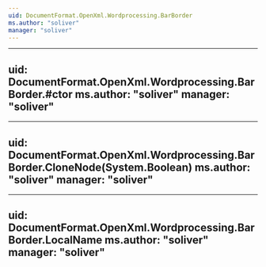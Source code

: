 ```yaml
---
uid: DocumentFormat.OpenXml.Wordprocessing.BarBorder
ms.author: "soliver"
manager: "soliver"
---
```


---
uid: DocumentFormat.OpenXml.Wordprocessing.BarBorder.#ctor
ms.author: "soliver"
manager: "soliver"
---

---
uid: DocumentFormat.OpenXml.Wordprocessing.BarBorder.CloneNode(System.Boolean)
ms.author: "soliver"
manager: "soliver"
---

---
uid: DocumentFormat.OpenXml.Wordprocessing.BarBorder.LocalName
ms.author: "soliver"
manager: "soliver"
---

